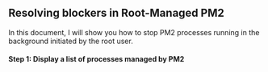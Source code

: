 ## Resolving blockers in Root-Managed PM2 

In this document, I will show you how to stop PM2 processes running in the background initiated by the root user. 

#### Step 1: Display a list of processes managed by PM2

